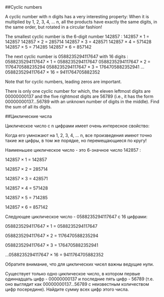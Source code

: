 ##Cyclic numbers

A cyclic number with n digits has a very interesting property:
When it is multiplied by 1, 2, 3, 4, ... n, all the products have exactly the same digits, in the same order, but rotated in a circular fashion!


The smallest cyclic number is the 6-digit number 142857 :
142857 × 1 = 142857
142857 × 2 = 285714
142857 × 3 = 428571
142857 × 4 = 571428
142857 × 5 = 714285
142857 × 6 = 857142  


The next cyclic number is 0588235294117647 with 16 digits :
0588235294117647 × 1 = 0588235294117647
0588235294117647 × 2 = 1176470588235294
0588235294117647 × 3 = 1764705882352941
...
0588235294117647 × 16 = 9411764705882352


Note that for cyclic numbers, leading zeros are important.


There is only one cyclic number for which, the eleven leftmost digits are 00000000137 and the five rightmost digits are 56789 (i.e., it has the form 00000000137...56789 with an unknown number of digits in the middle). Find the sum of all its digits.

##Циклические числа


Циклическое число с n цифрами имеет очень интересное свойство:

Когда его умножают на 1, 2, 3, 4, ... n, все произведения имеют точно такие же цифры, в том же порядке, но перемещающиеся по кругу!


Наименьшее циклическое число - это 6-значное число 142857 :

142857 × 1 = 142857

142857 × 2 = 285714

142857 × 3 = 428571

142857 × 4 = 571428

142857 × 5 = 714285

142857 × 6 = 857142


Следующее циклическое число - 0588235294117647 с 16 цифрами:

0588235294117647 × 1 = 0588235294117647

0588235294117647 × 2 = 1176470588235294

0588235294117647 × 3 = 1764705882352941

...0588235294117647 × 16 = 9411764705882352


Обратите внимание, что для циклических чисел важны ведущие нули.


Существует только одно циклическое число, в котором первые одиннадцать цифр - 00000000137 и последние пять цифр - 56789 (т.е. оно выглядит как 00000000137...56789 с неизвестным количеством цифр посередине). Найдите сумму всех цифр этого числа.

